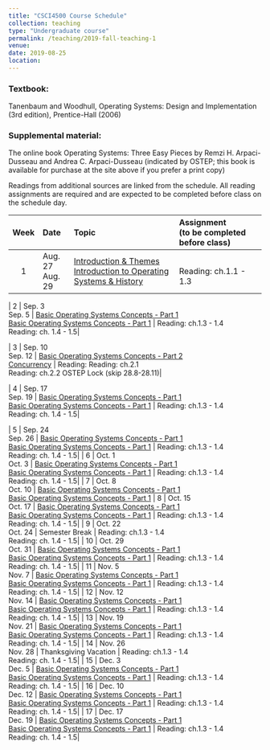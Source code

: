 ```yaml
---
title: "CSCI4500 Course Schedule"
collection: teaching
type: "Undergraduate course"
permalink: /teaching/2019-fall-teaching-1
venue: 
date: 2019-08-25
location: 
---
```


### Textbook:
Tanenbaum and Woodhull, Operating Systems: Design and Implementation (3rd edition), Prentice-Hall (2006)

### Supplemental material:
The online book Operating Systems: Three Easy Pieces by Remzi H. Arpaci-Dusseau and Andrea C. Arpaci-Dusseau (indicated by OSTEP; this book is available for purchase at the site above if you prefer a print copy)

Readings from additional sources are linked from the schedule. All reading assignments are required and are expected to be completed before class on the schedule day.


|   Week   |   Date    | Topic                                | Assignment <br>(to be completed before class) |
| :------: | :-------- | :------------------------------------|:----------------------------------------------|
|    1     | Aug. 27 <br> Aug. 29 | [Introduction & Themes](https://drive.google.com/file/d/1LJZGwb4iwN0j61UWXRvGEUgvF1mr1nLa/view) <br> [Introduction to Operating Systems & History](https://)                                                    | <br> Reading: ch.1.1 - 1.3|

|    2     | Sep. 3 <br> Sep. 5   | [Basic Operating Systems Concepts - Part 1](https://) <br> [Basic Operating Systems Concepts - Part 1](https://)                                  |  Reading: ch.1.3 - 1.4 <br> Reading: ch. 1.4 - 1.5|

|    3     | Sep. 10 <br> Sep. 12 | [Basic Operating Systems Concepts - Part 2](https://) <br> [Concurrency](https://)                                  |  Reading: Reading: ch.2.1 <br> Reading: ch.2.2 OSTEP Lock (skip 28.8-28.11)|

|    4     | Sep. 17 <br> Sep. 19 | [Basic Operating Systems Concepts - Part 1](https://) <br> [Basic Operating Systems Concepts - Part 1](https://)                                  |  Reading: ch.1.3 - 1.4 <br> Reading: ch. 1.4 - 1.5|

|    5     | Sep. 24 <br> Sep. 26 | [Basic Operating Systems Concepts - Part 1](https://) <br> [Basic Operating Systems Concepts - Part 1](https://)                                  |  Reading: ch.1.3 - 1.4 <br> Reading: ch. 1.4 - 1.5|
|    6     | Oct. 1 <br> Oct. 3   | [Basic Operating Systems Concepts - Part 1](https://) <br> [Basic Operating Systems Concepts - Part 1](https://)                                  |  Reading: ch.1.3 - 1.4 <br> Reading: ch. 1.4 - 1.5|
|    7     | Oct. 8 <br> Oct. 10  | [Basic Operating Systems Concepts - Part 1](https://) <br> [Basic Operating Systems Concepts - Part 1](https://) 
|    8     | Oct. 15 <br> Oct. 17 | [Basic Operating Systems Concepts - Part 1](https://) <br> [Basic Operating Systems Concepts - Part 1](https://)                                  |  Reading: ch.1.3 - 1.4 <br> Reading: ch. 1.4 - 1.5|
|    9     | Oct. 22 <br> Oct. 24 | Semester Break            |  Reading: ch.1.3 - 1.4 <br> Reading: ch. 1.4 - 1.5|
|   10     | Oct. 29 <br> Oct. 31 | [Basic Operating Systems Concepts - Part 1](https://) <br> [Basic Operating Systems Concepts - Part 1](https://)                                  |  Reading: ch.1.3 - 1.4 <br> Reading: ch. 1.4 - 1.5|
|   11     | Nov. 5 <br> Nov. 7   | [Basic Operating Systems Concepts - Part 1](https://) <br> [Basic Operating Systems Concepts - Part 1](https://)                                  |  Reading: ch.1.3 - 1.4 <br> Reading: ch. 1.4 - 1.5|
|   12     | Nov. 12 <br> Nov. 14 | [Basic Operating Systems Concepts - Part 1](https://) <br> [Basic Operating Systems Concepts - Part 1](https://)                                  |  Reading: ch.1.3 - 1.4 <br> Reading: ch. 1.4 - 1.5|
|   13     | Nov. 19 <br> Nov. 21 | [Basic Operating Systems Concepts - Part 1](https://) <br> [Basic Operating Systems Concepts - Part 1](https://) |  Reading: ch.1.3 - 1.4 <br> Reading: ch. 1.4 - 1.5|
|   14     | Nov. 26 <br> Nov. 28 | Thanksgiving Vacation     |  Reading: ch.1.3 - 1.4 <br> Reading: ch. 1.4 - 1.5|
|   15     | Dec. 3 <br> Dec. 5 | [Basic Operating Systems Concepts - Part 1](https://) <br> [Basic Operating Systems Concepts - Part 1](https://) |  Reading: ch.1.3 - 1.4 <br> Reading: ch. 1.4 - 1.5|
|   16     | Dec. 10 <br> Dec. 12 | [Basic Operating Systems Concepts - Part 1](https://) <br> [Basic Operating Systems Concepts - Part 1](https://) |  Reading: ch.1.3 - 1.4 <br> Reading: ch. 1.4 - 1.5|
|   17     | Dec. 17 <br> Dec. 19 | [Basic Operating Systems Concepts - Part 1](https://) <br> [Basic Operating Systems Concepts - Part 1](https://) |  Reading: ch.1.3 - 1.4 <br> Reading: ch. 1.4 - 1.5|
